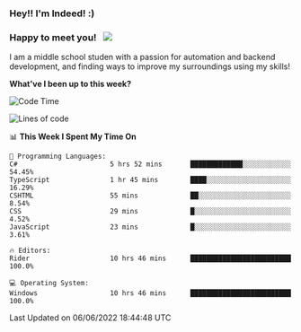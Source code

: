 ### Hey!! I'm Indeed! :) 

### Happy to meet you! &nbsp; ![](https://visitor-badge.glitch.me/badge?page_id=Indeedornot.Indeedornot)

I am a middle school studen with a passion for automation and backend development, and finding ways to improve my surroundings using my skills!

**What've I been up to this week?** 

<!--START_SECTION:waka-->
![Code Time](http://img.shields.io/badge/Code%20Time-0%20secs-blue)

![Lines of code](https://img.shields.io/badge/From%20Hello%20World%20I%27ve%20Written-715%20Thousand%20lines%20of%20code-blue)

📊 **This Week I Spent My Time On** 

```text
💬 Programming Languages: 
C#                       5 hrs 52 mins       █████████████░░░░░░░░░░░░   54.45% 
TypeScript               1 hr 45 mins        ████░░░░░░░░░░░░░░░░░░░░░   16.29% 
CSHTML                   55 mins             ██░░░░░░░░░░░░░░░░░░░░░░░   8.54% 
CSS                      29 mins             █░░░░░░░░░░░░░░░░░░░░░░░░   4.52% 
JavaScript               23 mins             █░░░░░░░░░░░░░░░░░░░░░░░░   3.61%

🔥 Editors: 
Rider                    10 hrs 46 mins      █████████████████████████   100.0%

💻 Operating System: 
Windows                  10 hrs 46 mins      █████████████████████████   100.0%

```


 Last Updated on 06/06/2022 18:44:48 UTC
<!--END_SECTION:waka-->
